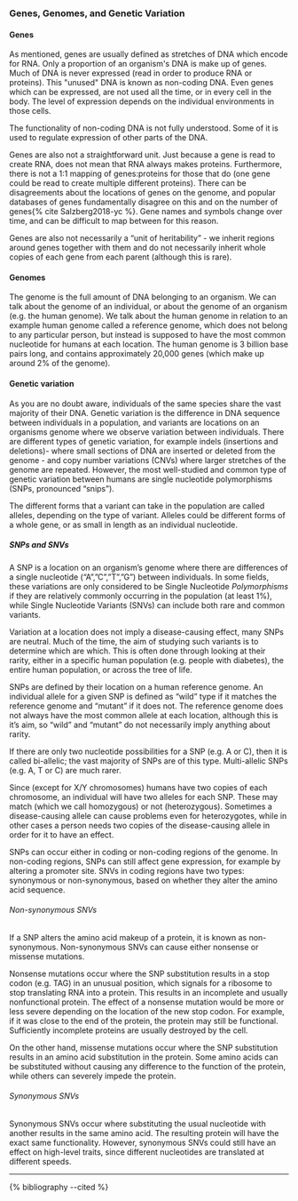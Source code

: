 ### Genes, Genomes, and Genetic Variation

#### Genes
As mentioned, genes are usually defined as stretches of DNA which encode for RNA. Only a proportion of an organism's DNA is make up of genes. Much of DNA is never expressed (read in order to produce RNA or proteins). This "unused" DNA is known as non-coding DNA. Even genes which can be expressed, are not used all the time, or in every cell in the body. The level of expression depends on the individual environments in those cells.
 
[//]: # (TODO: link for regulating transcription) 
The functionality of non-coding DNA is not fully understood. Some of it is used to regulate expression of other parts of the DNA. 

Genes are also not a straightforward unit. Just because a gene is read to create RNA, does not mean that RNA always makes proteins. Furthermore, there is not a 1:1 mapping of genes:proteins for those that do (one gene could be read to create multiple different proteins). There can be disagreements about the locations of genes on the genome, and popular databases of genes fundamentally disagree on this and on the number of genes{% cite Salzberg2018-yc %}. Gene names and symbols change over time, and can be difficult to map between for this reason. 

Genes are also not necessarily a “unit of heritability” - we inherit regions around genes together with them and do not necessarily inherit whole copies of each gene from each parent (although this is rare). 

#### Genomes
The genome is the full amount of DNA belonging to an organism. We can talk about the genome of an individual, or about the genome of an organism (e.g. the human genome). We talk about the human genome in relation to an example human genome called a reference genome, which does not belong to any particular person, but instead is supposed to have the most common nucleotide for humans at each location. The human genome is 3 billion base pairs long, and contains approximately 20,000 genes (which make up around 2% of the genome).

#### Genetic variation
As you are no doubt aware, individuals of the same species share the vast majority of their DNA. Genetic variation is the difference in DNA sequence between individuals in a population, and variants are locations on an organisms genome where we observe variation between individuals. There are different types of genetic variation, for example indels (insertions and deletions)- where small sections of DNA are inserted or deleted from the genome - and copy number variations (CNVs) where larger stretches of the genome are repeated. However, the most well-studied and common type of genetic variation between humans are single nucleotide polymorphisms (SNPs, pronounced “snips”).

The different forms that a variant can take in the population are called alleles, depending on the type of variant. Alleles could be different forms of a whole gene, or as small in length as an individual nucleotide.

##### SNPs and SNVs
A SNP is a location on an organism’s genome where there are differences of a single nucleotide (“A”,”C”,”T”,”G”) between individuals. In some fields, these variations are only considered to be Single Nucleotide *Polymorphisms* if they are relatively commonly occurring in the population (at least 1%), while Single Nucleotide Variants (SNVs) can include both rare and common variants. 

Variation at a location does not imply a disease-causing effect, many SNPs are neutral. Much of the time, the aim of studying such variants is to determine which are which. This is often done through looking at their rarity, either in a specific human population (e.g. people with diabetes), the entire human population, or across the tree of life. 

SNPs are defined by their location on a human reference genome. An individual allele for a given SNP is defined as “wild” type if it matches the reference genome and “mutant” if it does not. The reference genome does not always have the most common allele at each location, although this is it’s aim, so “wild” and “mutant” do not necessarily imply anything about rarity. 

If there are only two nucleotide possibilities for a SNP (e.g. A or C), then it is called bi-allelic; the vast majority of SNPs are of this type. Multi-allelic SNPs (e.g. A, T or C) are much rarer. 

Since (except for X/Y chromosomes) humans have two copies of each chromosome, an individual will have two alleles for each SNP. These may match (which we call homozygous) or not (heterozygous). Sometimes a disease-causing allele can cause problems even for heterozygotes, while in other cases a person needs two copies of the disease-causing allele in order for it to have an effect.

SNPs can occur either in coding or non-coding regions of the genome. In non-coding regions, SNPs can still affect gene expression, for example by altering a promoter site. SNVs in coding regions have two types: synonymous or non-synonymous, based on whether they alter the amino acid sequence.

###### Non-synonymous SNVs
If a SNP alters the amino acid makeup of a protein, it is known as non-synonymous. Non-synonymous SNVs can cause either nonsense or missense mutations. 

Nonsense mutations occur where the SNP substitution results in a stop codon (e.g. TAG) in an unusual position, which signals for a ribosome to stop translating RNA into a protein. This results in an incomplete and usually nonfunctional protein. The effect of a nonsense mutation would be more or less severe depending on the location of the new stop codon. For example, if it was close to the end of the protein, the protein may still be functional. Sufficiently incomplete proteins are usually destroyed by the cell. 

[//]: # (TODO: Is this true? About location of stop codon. If so, I want the link!)

On the other hand, missense mutations occur where the SNP substitution results in an amino acid substitution in the protein. Some amino acids can be substituted without causing any difference to the function of the protein, while others can severely impede the protein.

###### Synonymous SNVs
Synonymous SNVs occur where substituting the usual nucleotide with another results in the same amino acid. The resulting protein will have the exact same functionality. However, synonymous SNVs could still have an effect on high-level traits, since different nucleotides are translated at different speeds. 

---

{% bibliography --cited %} 